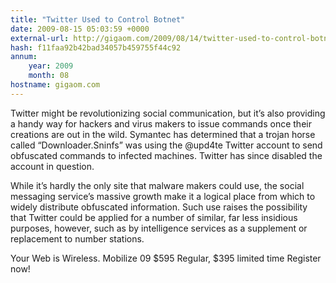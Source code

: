 ```yaml
---
title: "Twitter Used to Control Botnet"
date: 2009-08-15 05:03:59 +0000
external-url: http://gigaom.com/2009/08/14/twitter-used-to-control-botnet/
hash: f11faa92b42bad34057b459755f44c92
annum:
    year: 2009
    month: 08
hostname: gigaom.com
---
```


Twitter might be revolutionizing social communication, but it’s also providing a handy way for hackers and virus makers to issue commands once their creations are out in the wild. Symantec has determined that a trojan horse called “Downloader.Sninfs” was using the @upd4te Twitter account to send obfuscated commands to infected machines. Twitter has since disabled the account in question.

While it’s hardly the only site that malware makers could use, the social messaging service’s massive growth make it a logical place from which to widely distribute obfuscated information. Such use raises the possibility that Twitter could be applied for a number of similar, far less insidious purposes, however, such as by intelligence services as a supplement or replacement to number stations.




 
Your Web is Wireless. Mobilize 09
$595 Regular, $395 limited time
Register now!
    

